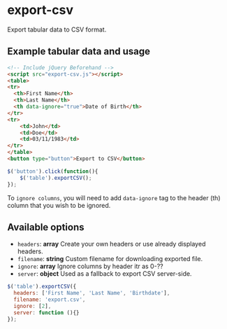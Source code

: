 export-csv
==========

Export tabular data to CSV format.

Example tabular data and usage
------------

```html
<!-- Include jQuery Beforehand -->
<script src="export-csv.js"></script>
<table>
<tr>
  <th>First Name</th>
  <th>Last Name</th>
  <th data-ignore="true">Date of Birth</th>
</tr>
<tr>
	<td>John</td>
	<td>Doe</td>
	<td>03/11/1983</td>
</tr>
</table>
<button type="button">Export to CSV</button>
```

```javascript
$('button').click(function(){
	$('table').exportCSV();
});
```

To ``ignore columns``, you will need to add ``data-ignore`` tag to the header (th) column that you wish to be ignored.

Available options
------------

* ``headers``: **array** Create your own headers or use already displayed headers.
* ``filename``: **string** Custom filename for downloading exported file.
* ``ignore``: **array** Ignore columns by header itr as 0-??
* ``server``: **object** Used as a fallback to export CSV server-side.

```javascript
$('table').exportCSV({
  headers: ['First Name', 'Last Name', 'Birthdate'],
  filename: 'export.csv',
  ignore: [2],
  server: function (){}
});
```